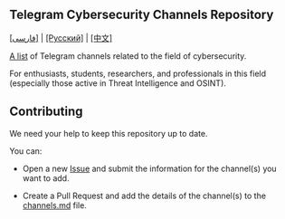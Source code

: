 ## Telegram Cybersecurity Channels Repository

[[فارسی]](../README.md) | [[Русский]](README-ru.md) | [[中文]](README-zh.md)

[A list](../src/data/channels.md) of Telegram channels related to the field of cybersecurity.

For enthusiasts, students, researchers, and professionals in this field (especially those active in Threat Intelligence and OSINT).

## Contributing

We need your help to keep this repository up to date.

You can:

- Open a new [Issue](https://github.com/mehrazino/tg-cybersec/issues/new) and submit the information for the channel(s) you want to add.

- Create a Pull Request and add the details of the channel(s) to the [channels.md](../src/data/channels.md) file.
